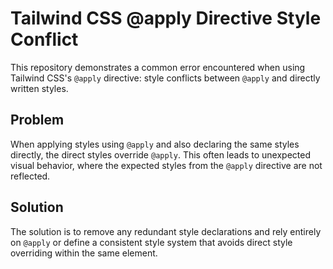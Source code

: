 # Tailwind CSS @apply Directive Style Conflict

This repository demonstrates a common error encountered when using Tailwind CSS's `@apply` directive: style conflicts between `@apply` and directly written styles.

## Problem

When applying styles using `@apply` and also declaring the same styles directly, the direct styles override `@apply`. This often leads to unexpected visual behavior, where the expected styles from the `@apply` directive are not reflected.

## Solution

The solution is to remove any redundant style declarations and rely entirely on `@apply` or define a consistent style system that avoids direct style overriding within the same element.